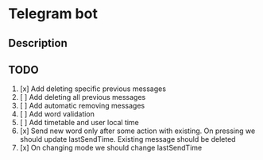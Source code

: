 # Telegram bot

## Description

## TODO

1. [x] Add deleting specific previous messages
2. [ ] Add deleting all previous messages
3. [ ] Add automatic removing messages
4. [ ] Add word validation
5. [ ] Add timetable and user local time
6. [x] Send new word only after some action with existing. On pressing we should update lastSendTime. Existing message should be deleted
7. [x] On changing mode we should change lastSendTime
